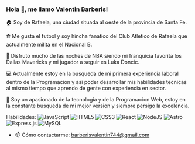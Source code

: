### Hola 👋, me llamo Valentin Barberis!
🏠 Soy de Rafaela, una ciudad situada al oeste de la provincia de Santa Fe.

⚽ Me gusta el futbol y soy hincha fanatico del Club Atletico de Rafaela que actualmente milita en el Nacional B.

🏀 Disfruto mucho de las noches de NBA siendo mi franquicia favorita los Dallas Mavericks y mi jugador a seguir es Luka Doncic.

💻 Actualmente estoy en la busqueda de mi primera experiencia laboral dentro de la Programacion y asi poder desarrollar mis habilidades tecnicas al mismo tiempo que aprendo de gente con experiencia en sector.

🧑 Soy un apasionado de la tecnologia y de la Programacion Web, estoy en la constante busqueda de mi mejor version y siempre persigo la excelencia.

Habilidades: ![JavaScript](https://img.shields.io/badge/javascript-%23323330.svg?style=for-the-badge&logo=javascript&logoColor=%23F7DF1E)  ![HTML5](https://img.shields.io/badge/html5-%23E34F26.svg?style=for-the-badge&logo=html5&logoColor=white) ![CSS3](https://img.shields.io/badge/css3-%231572B6.svg?style=for-the-badge&logo=css3&logoColor=white) ![React](https://img.shields.io/badge/react-%2320232a.svg?style=for-the-badge&logo=react&logoColor=%2361DAFB)  ![NodeJS](https://img.shields.io/badge/node.js-6DA55F?style=for-the-badge&logo=node.js&logoColor=white) 	![Astro](https://img.shields.io/badge/astro-%232C2052.svg?style=for-the-badge&logo=astro&logoColor=white)  ![Express.js](https://img.shields.io/badge/express.js-%23404d59.svg?style=for-the-badge&logo=express&logoColor=%2361DAFB)  ![MySQL](https://img.shields.io/badge/mysql-4479A1.svg?style=for-the-badge&logo=mysql&logoColor=white)

- 📫 Cómo contactarme: barberisvalentin744@gmail.com 